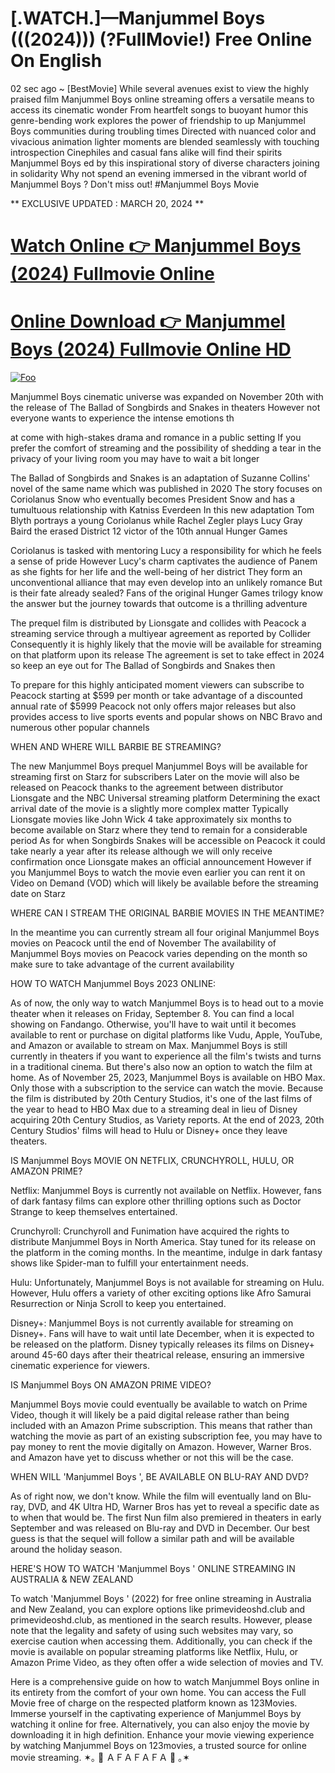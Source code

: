 <h1>[.WATCH.]—Manjummel Boys (((2024))) (?FullMovie!) Free Online On English</h1>

02 sec ago ~ [BestMovie] While several avenues exist to view the highly praised film Manjummel Boys online streaming offers a versatile means to access its cinematic wonder From heartfelt songs to buoyant humor this genre-bending work explores the power of friendship to up Manjummel Boys  communities during troubling times Directed with nuanced color and vivacious animation lighter moments are blended seamlessly with touching introspection Cinephiles and casual fans alike will find their spirits Manjummel Boys ed by this inspirational story of diverse characters joining in solidarity Why not spend an evening immersed in the vibrant world of Manjummel Boys ? Don't miss out! #Manjummel Boys Movie

** EXCLUSIVE UPDATED : MARCH 20, 2024 **


# <a href="http://pede.4tv.live/movie/1069945/manjummel-boys/watch">Watch Online 👉 Manjummel Boys (2024) Fullmovie Online</a>

# <a href="http://pede.4tv.live/movie/1069945/manjummel-boys/watch">Online Download 👉 Manjummel Boys (2024) Fullmovie Online HD</a>

<p dir="auto"><a href="http://pede.4tv.live/movie/1069945/manjummel-boys/watch" rel="nofollow"><img src="https://camo.githubusercontent.com/917e6ed5c302499242165dcc02bdbce85c075fd21b35918eb9c0b771855261b8/68747470733a2f2f7374617469632e7769787374617469632e636f6d2f6d656469612f6232343966395f61646163386637306662336634356238383639313639366337376465313866337e6d76322e676966" alt="Foo" style="max-width: 100%;"></a></p>



Manjummel Boys cinematic universe was expanded on November 20th with the release of The Ballad of Songbirds and Snakes in theaters However not everyone wants to experience the intense emotions th

at come with high-stakes drama and romance in a public setting If you prefer the comfort of streaming and the possibility of shedding a tear in the privacy of your living room you may have to wait a bit longer



The Ballad of Songbirds and Snakes is an adaptation of Suzanne Collins' novel of the same name which was published in 2020 The story focuses on Coriolanus Snow who eventually becomes President Snow and has a tumultuous relationship with Katniss Everdeen In this new adaptation Tom Blyth portrays a young Coriolanus while Rachel Zegler plays Lucy Gray Baird the erased District 12 victor of the 10th annual Hunger Games



Coriolanus is tasked with mentoring Lucy a responsibility for which he feels a sense of pride However Lucy's charm captivates the audience of Panem as she fights for her life and the well-being of her district They form an unconventional alliance that may even develop into an unlikely romance But is their fate already sealed? Fans of the original Hunger Games trilogy know the answer but the journey towards that outcome is a thrilling adventure



The prequel film is distributed by Lionsgate and collides with Peacock a streaming service through a multiyear agreement as reported by Collider Consequently it is highly likely that the movie will be available for streaming on that platform upon its release The agreement is set to take effect in 2024 so keep an eye out for The Ballad of Songbirds and Snakes then



To prepare for this highly anticipated moment viewers can subscribe to Peacock starting at $599 per month or take advantage of a discounted annual rate of $5999 Peacock not only offers major releases but also provides access to live sports events and popular shows on NBC Bravo and numerous other popular channels



WHEN AND WHERE WILL BARBIE BE STREAMING?



The new Manjummel Boys prequel Manjummel Boys will be available for streaming first on Starz for subscribers Later on the movie will also be released on Peacock thanks to the agreement between distributor Lionsgate and the NBC Universal streaming platform Determining the exact arrival date of the movie is a slightly more complex matter Typically Lionsgate movies like John Wick 4 take approximately six months to become available on Starz where they tend to remain for a considerable period As for when Songbirds Snakes will be accessible on Peacock it could take nearly a year after its release although we will only receive confirmation once Lionsgate makes an official announcement However if you Manjummel Boys to watch the movie even earlier you can rent it on Video on Demand (VOD) which will likely be available before the streaming date on Starz



WHERE CAN I STREAM THE ORIGINAL BARBIE MOVIES IN THE MEANTIME?



In the meantime you can currently stream all four original Manjummel Boys movies on Peacock until the end of November The availability of Manjummel Boys movies on Peacock varies depending on the month so make sure to take advantage of the current availability



HOW TO WATCH Manjummel Boys 2023 ONLINE:



As of now, the only way to watch Manjummel Boys is to head out to a movie theater when it releases on Friday, September 8. You can find a local showing on Fandango. Otherwise, you'll have to wait until it becomes available to rent or purchase on digital platforms like Vudu, Apple, YouTube, and Amazon or available to stream on Max. Manjummel Boys is still currently in theaters if you want to experience all the film's twists and turns in a traditional cinema. But there's also now an option to watch the film at home. As of November 25, 2023, Manjummel Boys is available on HBO Max. Only those with a subscription to the service can watch the movie. Because the film is distributed by 20th Century Studios, it's one of the last films of the year to head to HBO Max due to a streaming deal in lieu of Disney acquiring 20th Century Studios, as Variety reports. At the end of 2023, 20th Century Studios' films will head to Hulu or Disney+ once they leave theaters.



IS Manjummel Boys MOVIE ON NETFLIX, CRUNCHYROLL, HULU, OR AMAZON PRIME?



Netflix: Manjummel Boys is currently not available on Netflix. However, fans of dark fantasy films can explore other thrilling options such as Doctor Strange to keep themselves entertained.



Crunchyroll: Crunchyroll and Funimation have acquired the rights to distribute Manjummel Boys in North America. Stay tuned for its release on the platform in the coming months. In the meantime, indulge in dark fantasy shows like Spider-man to fulfill your entertainment needs.



Hulu: Unfortunately, Manjummel Boys is not available for streaming on Hulu. However, Hulu offers a variety of other exciting options like Afro Samurai Resurrection or Ninja Scroll to keep you entertained.



Disney+: Manjummel Boys is not currently available for streaming on Disney+. Fans will have to wait until late December, when it is expected to be released on the platform. Disney typically releases its films on Disney+ around 45-60 days after their theatrical release, ensuring an immersive cinematic experience for viewers.

IS Manjummel Boys ON AMAZON PRIME VIDEO?

Manjummel Boys movie could eventually be available to watch on Prime Video, though it will likely be a paid digital release rather than being included with an Amazon Prime subscription. This means that rather than watching the movie as part of an existing subscription fee, you may have to pay money to rent the movie digitally on Amazon. However, Warner Bros. and Amazon have yet to discuss whether or not this will be the case.

WHEN WILL 'Manjummel Boys ', BE AVAILABLE ON BLU-RAY AND DVD?

As of right now, we don't know. While the film will eventually land on Blu-ray, DVD, and 4K Ultra HD, Warner Bros has yet to reveal a specific date as to when that would be. The first Nun film also premiered in theaters in early September and was released on Blu-ray and DVD in December. Our best guess is that the sequel will follow a similar path and will be available around the holiday season.

HERE'S HOW TO WATCH 'Manjummel Boys ' ONLINE STREAMING IN AUSTRALIA & NEW ZEALAND

To watch 'Manjummel Boys ' (2022) for free online streaming in Australia and New Zealand, you can explore options like primevideoshd.club and primevideoshd.club, as mentioned in the search results. However, please note that the legality and safety of using such websites may vary, so exercise caution when accessing them. Additionally, you can check if the movie is available on popular streaming platforms like Netflix, Hulu, or Amazon Prime Video, as they often offer a wide selection of movies and TV.

Here is a comprehensive guide on how to watch Manjummel Boys online in its entirety from the comfort of your own home. You can access the Full Movie free of charge on the respected platform known as 123Movies. Immerse yourself in the captivating experience of Manjummel Boys by watching it online for free. Alternatively, you can also enjoy the movie by downloading it in high definition. Enhance your movie viewing experience by watching Manjummel Boys on 123movies, a trusted source for online movie streaming. ✶｡ 🎀 ＡＦＡＦＡＦＡ 🎀 ｡✶
